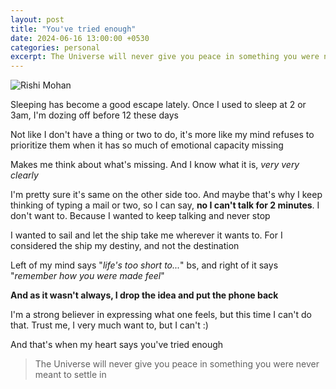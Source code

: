 ```yaml
---
layout: post
title: "You've tried enough"
date: 2024-06-16 13:00:00 +0530
categories: personal
excerpt: The Universe will never give you peace in something you were never meant to settle in
---
```


![Rishi Mohan](/images/posts/rishi-antalya-sunset.jpg)

Sleeping has become a good escape lately.
Once I used to sleep at 2 or 3am,
I'm dozing off before 12 these days

Not like I don't have a thing or two to do,
it's more like my mind refuses to prioritize them
when it has so much of emotional capacity missing

Makes me think about what's missing.
And I know what it is, _very very clearly_

I'm pretty sure it's same on the other side too.
And maybe that's why I keep thinking of typing a mail or two,
so I can say, **no I can't talk for 2 minutes**.
I don't want to. Because I wanted to keep talking and never stop

I wanted to sail and let the ship take me wherever it wants to.
For I considered the ship my destiny, and not the destination

Left of my mind says "_life's too short to..._" bs,
and right of it says "_remember how you were made feel_"

**And as it wasn't always, I drop the idea and put the phone back**

I'm a strong believer in expressing what one feels,
but this time I can't do that.
Trust me, I very much want to, but I can't :)

And that's when my heart says you've tried enough

> The Universe will never give you peace in something you were never meant to settle in
